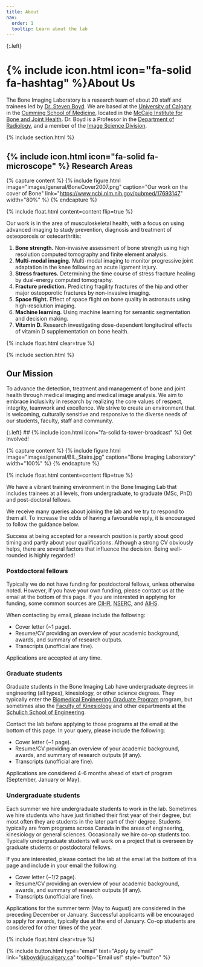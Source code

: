 ```yaml
---
title: About
nav:
  order: 1
  tooltip: Learn about the lab
---
```

{:.left}
# {% include icon.html icon="fa-solid fa-hashtag" %}About Us

The Bone Imaging Laboratory is a research team of about 20 staff and trainees led by [Dr. Steven Boyd](/members/steven-boyd.html). 
We are based at the 
<a href="https://www.ucalgary.ca" target="_blank">University of Calgary</a> in the
<a href="https://cumming.ucalgary.ca" target="_blank">Cumming School of Medicine</a>, located in the 
<a href="https://mccaig.ucalgary.ca" target="_blank">McCaig Institute for Bone and Joint Health</a>. 
Dr. Boyd is a Professor in the 
<a href="https://cumming.ucalgary.ca/departments/radiology/home" target="_blank">Department of Radiology</a>, and a member of the 
<a href="https://cumming.ucalgary.ca/departments/radiology/division/image-science" target="_blank">Image Science Division</a>.

{% include section.html %}

## {% include icon.html icon="fa-solid fa-microscope" %} Research Areas

{% capture content %}
  {%
    include figure.html
    image="images/general/BoneCover2007.png"
    caption="Our work on the cover of Bone"
    link="https://www.ncbi.nlm.nih.gov/pubmed/17693147"
    width="80%"
  %}
{% endcapture %}

{%
  include float.html
  content=content
  flip=true
%}

Our work is in the area of musculoskeletal health, with a focus on using advanced imaging to 
study prevention, diagnosis and treatment of osteoporosis or osteoarthritis:

1. **Bone strength.** Non-invasive assessment of bone strength using high resolution computed 
tomography and finite element analysis.
2. **Multi-modal imaging.** Multi-modal imaging to monitor progressive joint adaptation in the 
knee following an acute ligament injury.
3. **Stress fractures.** Determining the time course of stress fracture healing by dual-energy 
computed tomography.
4. **Fracture prediction.** Predicting fragility fractures of the hip and other major osteoporotic 
fractures by non-invasive imaging.
5. **Space flight.** Effect of space flight on bone quality in astronauts using high-resolution 
imaging.
6. **Machine learning.** Using machine learning for semantic segmentation and decision making.
7. **Vitamin D.** Research investigating dose-dependent longitudinal effects of vitamin D 
supplementation on bone health.

<!-- {% include list.html component="card" data="projects" filters="group: featured" %} -->
{% include float.html clear=true %}

{% include section.html %}

## Our Mission
To advance the detection, treatment and management of bone and joint health through 
medical imaging and medical image analysis. We aim to embrace inclusivity in 
research by realizing the core values of respect, integrity, teamwork and excellence. We strive 
to create an environment that is welcoming, culturally sensitive and responsive to the diverse 
needs of our students, faculty, staff and community.

<div id="joinus"></div>
{:.left}
##  {% include icon.html icon="fa-solid fa-tower-broadcast" %} Get Involved!

{% capture content %}
  {%
    include figure.html
    image="images/general/BIL_Stairs.jpg"
    caption="Bone Imaging Laboratory"
    width="100%"
  %}
{% endcapture %}

{%
  include float.html
  content=content
  flip=true
%}

We have a vibrant training environment in the Bone Imaging Lab that includes trainees at all
levels, from undergraduate, to graduate (MSc, PhD) and post-doctoral fellows.

We receive many queries about joining the lab and we try to respond to them all. To
increase the odds of having a favourable reply, it is encouraged to follow the guidance below.

Success at being accepted for a research position is partly about good timing and partly about your qualifications.
Although a strong CV obviously helps, there are several factors that influence the decision. 
Being well-rounded is highly regarded!

### Postdoctoral fellows

Typically we do not have funding for postdoctoral fellows, unless otherwise noted. However, if you
have your own funding, please contact us at the email at the bottom of this page. If you are interested
in applying for funding, some common sources are <a href="https://cihr-irsc.gc.ca/e/193.html" target="_blank">CIHR</a>, 
<a href="https://www.nserc-crsng.gc.ca/index_eng.asp" target="_blank">NSERC</a>, and <a href="https://albertainnovates.ca" target="_blank">AIHS</a>.

When contacting by email, please include the following:

- Cover letter (~1 page).
- Resume/CV providing an overview of your academic background, awards, and summary of research outputs.
- Transcripts (unofficial are fine).

Applications are accepted at any time.

### Graduate students

Graduate students in the Bone Imaging Lab have undergraduate degrees in engineering (all types), kinesiology, or 
other science degrees. They typically enter the 
<a href="https://schulich.ucalgary.ca/biomedical/programs/graduate" target="_blank">Biomedical Engineering Graduate Program</a> program, 
but sometimes also the <a href="https://kinesiology.ucalgary.ca/current-students/graduates/doctor-philosophy" target="_blank">Faculty of Kinesiology</a> 
and other departments at the <a href="https://schulich.ucalgary.ca" target="_blank">Schulich School of Engineering</a>.

Contact the lab before applying to those programs at the email at the bottom of this page.
In your query, please include the following:

- Cover letter (~1 page).
- Resume/CV providing an overview of your academic background, awards, and summary of research outputs (if any).
- Transcripts (unofficial are fine).

Applications are considered 4-6 months ahead of start of program (September, January or May).

### Undergraduate students

Each summer we hire undergraduate students to work in the lab. Sometimes we hire students who have
just finished their first year of their degree, but most often they are students in the later part
of their degree. Students typically are from programs across Canada in the areas of engineering, 
kinesiology or general sciences. Occasionally we hire co-op students too.
Typically undergraduate students will work on a project that is overseen by graduate students or 
postdoctoral fellows. 

If you are interested, please contact the lab at the email at the bottom of this page and include in your
email the following:

- Cover letter (~1/2 page).
- Resume/CV providing an overview of your academic background, awards, and summary of research outputs (if any).
- Transcripts (unofficial are fine).

Applications for the summer term (May to August) are considered in the preceding December or January.
Successful applicants will be encouraged to apply for awards, typically due at the end of January. 
Co-op students are considered for other times of the year.

{% include float.html clear=true %}


{% 
  include button.html 
  type="email"
  text="Apply by email"
  link="skboyd@ucalgary.ca" 
  tooltip="Email us!"
  style="button" 
%}

